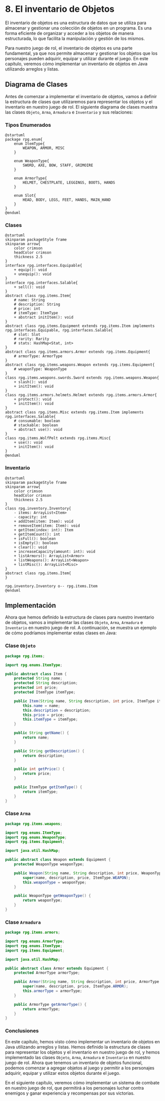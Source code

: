 # 8. El inventario de Objetos

El inventario de objetos es una estructura de datos que se utiliza para almacenar y gestionar una colección de objetos
en un programa. Es una forma eficiente de organizar y acceder a los objetos de manera estructurada, lo que facilita la
manipulación y gestión de los mismos.

Para nuestro juego de rol, el inventario de objetos es una parte fundamental, ya que nos permite almacenar y gestionar
los objetos que los personajes pueden adquirir, equipar y utilizar durante el juego. En este capítulo, veremos cómo
implementar un inventario de objetos en Java utilizando arreglos y listas.

## Diagrama de Clases

Antes de comenzar a implementar el inventario de objetos, vamos a definir la estructura de clases que utilizaremos para
representar los objetos y el inventario en nuestro juego de rol. El siguiente diagrama de clases muestra las clases
`Objeto`, `Arma`, `Armadura` e `Inventario` y sus relaciones:

### Tipos Enumerados

```plantuml
@startuml
package rpg.enum{
    enum ItemType{
        WEAPON, ARMOR, MISC 
    }

    enum WeaponType{
        SWORD, AXE, BOW, STAFF, GRIMOIRE
    }

    enum ArmorType{
        HELMET, CHESTPLATE, LEGGINGS, BOOTS, HANDS
    }

    enum Slot{
        HEAD, BODY, LEGS, FEET, HANDS, MAIN_HAND        
    }
}
@enduml
```

### Clases

```plantuml
@startuml
skinparam packageStyle frame
skinparam arrow{
    color crimson
    headColor crimson
    thickness 2.5
}
interface rpg.interfaces.Equipable{
    + equip(): void
    + unequip(): void
}
interface rpg.interfaces.Salable{
    + sell(): void
}
abstract class rpg.items.Item{
    # name: String
    # description: String
    # price: int
    # itemType: ItemType
    + abstract initItem(): void
}
abstract class rpg.items.Equipment extends rpg.items.Item implements rpg.interfaces.Equipable, rpg.interfaces.Salable{
    # slot: Slot
    # rarity: Rarity
    # stats: HashMap<Stat, int>
}
abstract class rpg.items.armors.Armor extends rpg.items.Equipment{
    # armorType: ArmorType
}
abstract class rpg.items.weapons.Weapon extends rpg.items.Equipment{
    # weaponType: WeaponType
}
class rpg.items.weapons.swords.Sword extends rpg.items.weapons.Weapon{
    + slash(): void
    + initItem(): void
}
class rpg.items.armors.helmets.Helmet extends rpg.items.armors.Armor{
    + protect(): void
    + initItem(): void
}
abstract class rpg.items.Misc extends rpg.items.Item implements rpg.interfaces.Salable{
    # consumable: boolean
    # stackable: boolean
    + abstract use(): void
}
class rpg.items.WolfPelt extends rpg.items.Misc{
    + use(): void
    + initItem(): void
}
@enduml
```

### Inventario

```plantuml
@startuml
skinparam packageStyle frame
skinparam arrow{
    color crimson
    headColor crimson
    thickness 2.5
}
class rpg.inventory.Inventory{
    - items: ArrayList<Item>
    - capacity: int
    + addItem(item: Item): void
    + removeItem(item: Item): void
    + getItem(index: int): Item
    + getItemCount(): int
    + isFull(): boolean
    + isEmpty(): boolean
    + clear(): void
    + increaseCapacity(amount: int): void
    + listArmors(): ArrayList<Armor>
    + listWeapons(): ArrayList<Weapon>
    + listMisc(): ArrayList<Misc>
}
abstract class rpg.items.Item{
}

rpg.inventory.Inventory o-- rpg.items.Item
@enduml
```

## Implementación

Ahora que hemos definido la estructura de clases para nuestro inventario de objetos, vamos a implementar las clases
`Objeto`, `Arma`, `Armadura` e `Inventario` en nuestro juego de rol. A continuación, se muestra un ejemplo de cómo
podríamos implementar estas clases en Java:

### Clase `Objeto`

```java
package rpg.items;

import rpg.enums.ItemType;

public abstract class Item {
    protected String name;
    protected String description;
    protected int price;
    protected ItemType itemType;

    public Item(String name, String description, int price, ItemType itemType) {
        this.name = name;
        this.description = description;
        this.price = price;
        this.itemType = itemType;
    }

    public String getName() {
        return name;
    }

    public String getDescription() {
        return description;
    }

    public int getPrice() {
        return price;
    }

    public ItemType getItemType() {
        return itemType;
    }
}
```

### Clase `Arma`

```java
package rpg.items.weapons;

import rpg.enums.ItemType;
import rpg.enums.WeaponType;
import rpg.items.Equipment;

import java.util.HashMap;

public abstract class Weapon extends Equipment {
    protected WeaponType weaponType;

    public Weapon(String name, String description, int price, WeaponType weaponType) {
        super(name, description, price, ItemType.WEAPON);
        this.weaponType = weaponType;
    }

    public WeaponType getWeaponType() {
        return weaponType;
    }
}
```

### Clase `Armadura`

```java
package rpg.items.armors;

import rpg.enums.ArmorType;
import rpg.enums.ItemType;
import rpg.items.Equipment;

import java.util.HashMap;

public abstract class Armor extends Equipment {
    protected ArmorType armorType;

    public Armor(String name, String description, int price, ArmorType armorType) {
        super(name, description, price, ItemType.ARMOR);
        this.armorType = armorType;
    }

    public ArmorType getArmorType() {
        return armorType;
    }
}
```

### Conclusiones

En este capítulo, hemos visto cómo implementar un inventario de objetos en Java utilizando arreglos y listas. Hemos
definido la estructura de clases para representar los objetos y el inventario en nuestro juego de rol, y hemos
implementado las clases `Objeto`, `Arma`, `Armadura` e `Inventario` en nuestro juego de rol. Ahora que tenemos un
inventario de objetos funcional, podemos comenzar a agregar objetos al juego y permitir a los personajes adquirir,
equipar y utilizar estos objetos durante el juego.

En el siguiente capítulo, veremos cómo implementar un sistema de combate en nuestro juego de rol, que permitirá a los
personajes luchar contra enemigos y ganar experiencia y recompensas por sus victorias.